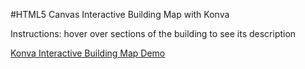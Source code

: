 
#HTML5 Canvas Interactive Building Map with Konva

Instructions: hover over sections of the building to see its description

<a class="jsbin-embed" href="http://jsbin.com/pefeza/1/embed?output">Konva Interactive Building Map Demo</a><script src="http://static.jsbin.com/js/embed.js"></script>